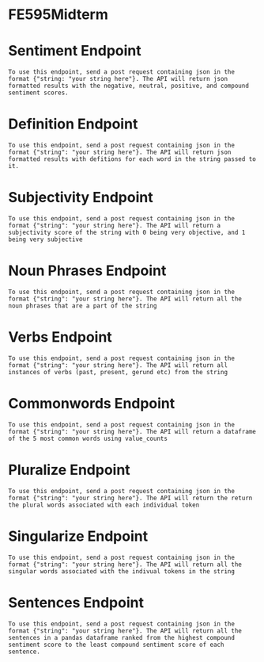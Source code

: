# FE595Midterm

# Sentiment Endpoint 
    To use this endpoint, send a post request containing json in the format {"string: "your string here"}. The API will return json formatted results with the negative, neutral, positive, and compound sentiment scores.

# Definition Endpoint
    To use this endpoint, send a post request containing json in the format {"string": "your string here"}. The API will return json formatted results with defitions for each word in the string passed to it.
    
# Subjectivity Endpoint
    To use this endpoint, send a post request containing json in the format {"string": "your string here"}. The API will return a subjectivity score of the string with 0 being very objective, and 1 being very subjective

# Noun Phrases Endpoint
    To use this endpoint, send a post request containing json in the format {"string": "your string here"}. The API will return all the noun phrases that are a part of the string

# Verbs Endpoint
    To use this endpoint, send a post request containing json in the format {"string": "your string here"}. The API will return all instances of verbs (past, present, gerund etc) from the string
    
# Commonwords Endpoint
    To use this endpoint, send a post request containing json in the format {"string": "your string here"}. The API will return a dataframe of the 5 most common words using value_counts

# Pluralize Endpoint
    To use this endpoint, send a post request containing json in the format {"string": "your string here"}. The API will return the return the plural words associated with each individual token 

# Singularize Endpoint
    To use this endpoint, send a post request containing json in the format {"string": "your string here"}. The API will return all the singular words associated with the indivual tokens in the string
    
# Sentences Endpoint
    To use this endpoint, send a post request containing json in the format {"string": "your string here"}. The API will return all the sentences in a pandas dataframe ranked from the highest compound sentiment score to the least compound sentiment score of each sentence. 
